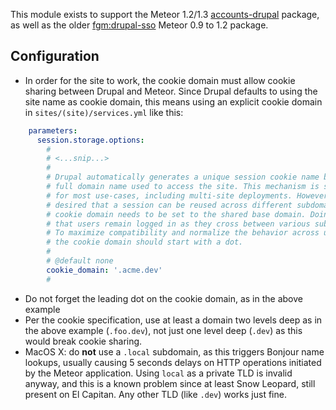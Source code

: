 This module exists to support the Meteor 1.2/1.3 [accounts-drupal] package, as well as the older
  [fgm:drupal-sso] Meteor 0.9 to 1.2 package.

[accounts-drupal]: https://github.com/FGM/accounts-drupal
[fgm:drupal-sso]: https://atmospherejs.com/fgm/drupal-sso


Configuration
-------------

- In order for the site to work, the cookie domain must allow cookie sharing
  between Drupal and Meteor. Since Drupal defaults to using the site name as
  cookie domain, this means using an explicit cookie domain in
  `sites/(site)/services.yml` like this:

```yaml
    parameters:
      session.storage.options:
        #
        # <...snip...>
        #
        # Drupal automatically generates a unique session cookie name based on the
        # full domain name used to access the site. This mechanism is sufficient
        # for most use-cases, including multi-site deployments. However, if it is
        # desired that a session can be reused across different subdomains, the
        # cookie domain needs to be set to the shared base domain. Doing so assures
        # that users remain logged in as they cross between various subdomains.
        # To maximize compatibility and normalize the behavior across user agents,
        # the cookie domain should start with a dot.
        #
        # @default none
        cookie_domain: '.acme.dev'
        #
```

- Do not forget the leading dot on the cookie domain, as in the above example
- Per the cookie specification, use at least a domain two levels deep as in the
  above example (`.foo.dev`), not just one level deep (`.dev`) as this would
  break cookie sharing.
- MacOS X: do __not__ use a `.local` subdomain, as this triggers Bonjour name
  lookups, usually causing 5 seconds delays on HTTP operations initiated by the
  Meteor application. Using `local` as a private TLD is invalid anyway, and
  this is a known problem since at least Snow Leopard, still present on El
  Capitan. Any other TLD (like `.dev`) works just fine.
